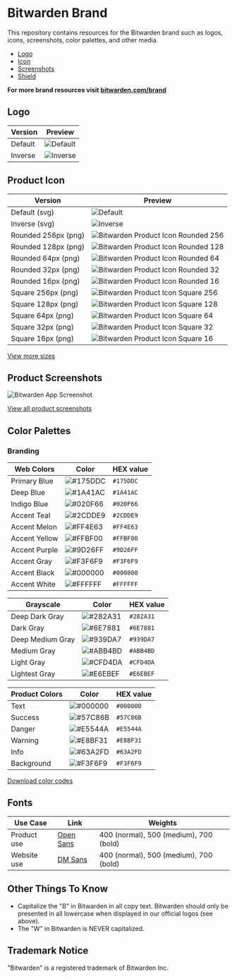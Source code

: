 # Bitwarden Brand

This repository contains resources for the Bitwarden brand such as logos, icons, screenshots, color palettes, and other media.


- [Logo](/logos)
- [Icon](/icons)
- [Screenshots](/screenshots)
- [Shield](/shield)

**For more brand resources visit [bitwarden.com/brand](https://bitwarden.com/brand/)**

## Logo

| Version | Preview |
|---|---|
| Default | ![Default](/logos/logo-horizontal-blue.svg) |  
| Inverse | ![Inverse](/logos/logo-horizontal-white.svg) |

## Product Icon

| Version | Preview |
|---|---|
| Default (svg) | ![Default](/logos/icon.svg) |  
| Inverse (svg) | ![Inverse](/logos/icon-inverse.svg) |
| Rounded 256px (png) | ![Bitwarden Product Icon Rounded 256](/icons/256x256.png "Bitwarden Product Icon Rounded 256")  |
| Rounded 128px (png) | ![Bitwarden Product Icon Rounded 128](/icons/128x128.png "Bitwarden Product Icon Rounded 128")  |
| Rounded 64px (png) | ![Bitwarden Product Icon Rounded 64](/icons/64x64.png "Bitwarden Product Icon Rounded 64")  |
| Rounded 32px (png) | ![Bitwarden Product Icon Rounded 32](/icons/32x32.png "Bitwarden Product Icon Rounded 32")  |
| Rounded 16px (png) | ![Bitwarden Product Icon Rounded 16](/icons/16x16.png "Bitwarden Product Icon Rounded 16")  |
| Square 256px (png) | ![Bitwarden Product Icon Square 256](/icons/square-256x256.png "Bitwarden Product Icon Square 256")  |
| Square 128px (png) | ![Bitwarden Product Icon Square 128](/icons/square-128x128.png "Bitwarden Product Icon Square 128")  |
| Square 64px (png) | ![Bitwarden Product Icon Square 64](/icons/square-64x64.png "Bitwarden Product Icon Square 64")  |
| Square 32px (png) | ![Bitwarden Product Icon Square 32](/icons/square-32x32.png "Bitwarden Product Icon Square 32")  |
| Square 16px (png) | ![Bitwarden Product Icon Square 16](/icons/square-16x16.png "Bitwarden Product Icon Square 16")  |

[View more sizes](/icons)

## Product Screenshots

![Bitwarden App Screenshot](/screenshots/apps-combo.png)

[View all product screenshots](/screenshots)

## Color Palettes

### Branding

| Web Colors   | Color  | HEX value |
|------------|-----------|-----------|
| Primary Blue       | ![#175DDC](https://www.singlecolorimage.com/get/175DDC/32x32) |   `#175DDC` |
| Deep Blue     | ![#1A41AC](https://www.singlecolorimage.com/get/1A41AC/32x32) |  `#1A41AC` |
| Indigo Blue     | ![#020F66](https://www.singlecolorimage.com/get/020F66/32x32) |  `#020F66` |
| Accent Teal      | ![#2CDDE9](https://www.singlecolorimage.com/get/2CDDE9/32x32) |  `#2CDDE9` |
| Accent Melon       | ![#FF4E63](https://www.singlecolorimage.com/get/FF4E63/32x32) |  `#FF4E63` |
| Accent Yellow      | ![#FFBF00](https://www.singlecolorimage.com/get/FFBF00/32x32) |  `#FFBF00` |
| Accent Purple      | ![#9D26FF](https://www.singlecolorimage.com/get/9D26FF/32x32) |  `#9D26FF` |
| Accent Gray      | ![#F3F6F9](https://www.singlecolorimage.com/get/F3F6F9/32x32) |  `#F3F6F9` |
| Accent Black      | ![#000000](https://www.singlecolorimage.com/get/000000/32x32) |  `#000000` |
| Accent White      | ![#FFFFFF](https://www.singlecolorimage.com/get/FFFFFF/32x32) |  `#FFFFFF` |

| Grayscale   |   Color  | HEX value |
|------------|-----------|-----------|
| Deep Dark Gray       | ![#282A31](https://www.singlecolorimage.com/get/282A31/32x32) |     `#282A31` |
| Dark Gray     | ![#6E7881](https://www.singlecolorimage.com/get/6E7881/32x32) |    `#6E7881` |
| Deep Medium Gray     | ![#939DA7](https://www.singlecolorimage.com/get/939DA7/32x32) |    `#939DA7` |
| Medium Gray      | ![#ABB4BD](https://www.singlecolorimage.com/get/ABB4BD/32x32) |    `#ABB4BD` |
| Light Gray       | ![#CFD4DA](https://www.singlecolorimage.com/get/CFD4DA/32x32) |   `#CFD4DA` |
| Lightest Gray      | ![#E6EBEF](https://www.singlecolorimage.com/get/E6EBEF/32x32) |    `#E6EBEF` |

| Product Colors   |   Color  | HEX value |
|------------|-----------|-----------|
| Text       | ![#000000](https://www.singlecolorimage.com/get/000000/32x32) |     `#000000` |
| Success     | ![#57C86B](https://www.singlecolorimage.com/get/57C86B/32x32) |    `#57C86B` |
| Danger     | ![#E5544A](https://www.singlecolorimage.com/get/E5544A/32x32) |    `#E5544A` |
| Warning      | ![#E8BF31](https://www.singlecolorimage.com/get/E8BF31/32x32) |    `#E8BF31` |
| Info       | ![#63A2FD](https://www.singlecolorimage.com/get/63A2FD/32x32) |    `#63A2FD` |
| Background      | ![#F3F6F9](https://www.singlecolorimage.com/get/F3F6F9/32x32) |    `#F3F6F9` |

[Download color codes](/brand-colors/pallette.scss)

## Fonts

| Use Case  | Link |  Weights  |
|---|---|---|
| Product use  |  [Open Sans](https://fonts.google.com/specimen/Open+Sans)  | 400 (normal), 500 (medium), 700 (bold) |
| Website use  |  [DM Sans](https://fonts.google.com/specimen/DM+Sans)  | 400 (normal), 500 (medium), 700 (bold) |


## Other Things To Know

- Capitalize the "B" in Bitwarden in all copy text. Bitwarden should only be presented in all lowercase when displayed in our official logos (see above).
- The "W" in Bitwarden is NEVER capitalized.

## Trademark Notice

"Bitwarden" is a registered trademark of Bitwarden Inc.
